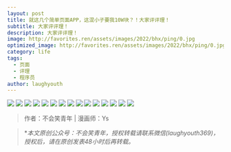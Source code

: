 ```yaml
---
layout: post
title: 就这几个简单页面APP，这混小子要我10W块？！大家评评理！
subtitle: 大家评评理！
description: 大家评评理！
image: http://favorites.ren/assets/images/2022/bhx/ping/0.jpg
optimized_image: http://favorites.ren/assets/images/2022/bhx/ping/0.jpg
category: life
tags:
  - 页面
  - 评理
  - 程序员
author: laughyouth
---
```


![](http://favorites.ren/assets/images/2022/bhx/ping/640.jpeg)
![](http://favorites.ren/assets/images/2022/bhx/ping/640-1.jpeg)
![](http://favorites.ren/assets/images/2022/bhx/ping/640-2.jpeg)
![](http://favorites.ren/assets/images/2022/bhx/ping/640-3.jpeg)
![](http://favorites.ren/assets/images/2022/bhx/ping/640-4.jpeg)
![](http://favorites.ren/assets/images/2022/bhx/ping/640-5.jpeg)
![](http://favorites.ren/assets/images/2022/bhx/ping/640-6.jpeg)
![](http://favorites.ren/assets/images/2022/bhx/ping/640-7.jpeg)
![](http://favorites.ren/assets/images/2022/bhx/ping/640-8.jpeg)
![](http://favorites.ren/assets/images/2022/bhx/ping/640-9.jpeg)
![](http://favorites.ren/assets/images/2022/bhx/ping/640-10.jpeg)
![](http://favorites.ren/assets/images/2022/bhx/ping/640-11.jpeg)
![](http://favorites.ren/assets/images/2022/bhx/ping/640-12.jpeg)
![](http://favorites.ren/assets/images/2022/bhx/ping/640-13.jpeg)
![](http://favorites.ren/assets/images/2022/bhx/ping/640-14.jpeg)



>作者：不会笑青年 | 漫画师：Ys

>**本文原创公众号：不会笑青年，授权转载请联系微信(laughyouth369)，授权后，请在原创发表48小时后再转载。*